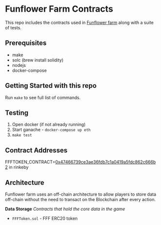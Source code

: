 # Funflower Farm Contracts

This repo includes the contracts used in [Funflower farm](https://funflowerfarm.com/) along with a suite of tests.

## Prerequisites

- make
- solc (brew install solidity)
- nodejs
- docker-compose

## Getting Started with this repo

Run `make` to see full list of commands.

## Testing

1. Open docker (if not already running)
2. Start ganache - `docker-compose up eth`
3. `make test`

## Contract Addresses

FFFTOKEN_CONTRACT=[0x47466739ce3ae36fdb7c1a0419a5fdc862c666b2](https://rinkeby.etherscan.io/token/0x47466739ce3ae36fdb7c1a0419a5fdc862c666b2) in rinkeby
          
## Architecture

Funflower farm  uses an off-chain architecture to allow players to store data off-chain without the need to transact on the Blockchain after every action.

**Data Storage**
_Contracts that hold the core data in the game_

- `FFFToken.sol` - FFF ERC20 token


